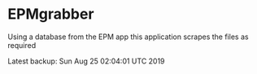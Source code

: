 # EPMgrabber
Using a database from the EPM app this application scrapes the files as required


Latest backup: Sun Aug 25 02:04:01 UTC 2019
